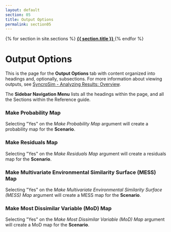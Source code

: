 ```yaml
---
layout: default
section: 05
title: Output Options
permalink: section05
---
```


<!--- Sidebar Navigation Menu --->
<div class="sidenav">
    {% for section in site.sections %}
        <a href="{{site.baseurl}}{{ section.url }}"> <b>{{ section.title }}</b> </a>
    {% endfor %}
</div>

# **Output Options**

This is the page for the **Output Options** tab with content organized into headings and, optionally, subsections. For more information about viewing outputs, see [SyncroSim - Analyzing Results: Overview](https://docs.syncrosim.com/how_to_guides/results_overview.html).

The **Sidebar Navigation Menu** lists all the headings within the page, and all the Sections within the Reference guide. 

### Make Probability Map
Selecting "Yes" on the *Make Probability Map* argument will create a probability map for the **Scenario**.
### Make Residuals Map
Selecting "Yes" on the *Make Residuals Map* argument will create a residuals map for the **Scenario**.
### Make Multivariate Environmental Similarity Surface (MESS) Map
Selecting "Yes" on the *Make Multivariate Environmental Similarity Surface (MESS) Map* argument will create a MESS map for the **Scenario**. 
### Make Most Dissimilar Variable (MoD) Map
Selecting "Yes" on the *Make Most Dissimilar Variable (MoD) Map* argument will create a MoD map for the **Scenario**.